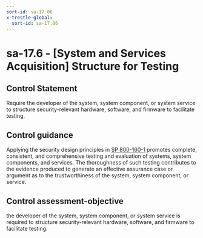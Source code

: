 ```yaml
---
sort-id: sa-17.06
x-trestle-global:
  sort-id: sa-17.06
---
```


# sa-17.6 - \[System and Services Acquisition\] Structure for Testing

## Control Statement

Require the developer of the system, system component, or system service to structure security-relevant hardware, software, and firmware to facilitate testing.

## Control guidance

Applying the security design principles in [SP 800-160-1](#e3cc0520-a366-4fc9-abc2-5272db7e3564) promotes complete, consistent, and comprehensive testing and evaluation of systems, system components, and services. The thoroughness of such testing contributes to the evidence produced to generate an effective assurance case or argument as to the trustworthiness of the system, system component, or service.

## Control assessment-objective

the developer of the system, system component, or system service is required to structure security-relevant hardware, software, and firmware to facilitate testing.
